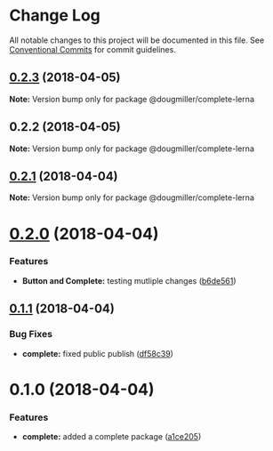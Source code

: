 # Change Log

All notable changes to this project will be documented in this file.
See [Conventional Commits](https://conventionalcommits.org) for commit guidelines.

<a name="0.2.3"></a>
## [0.2.3](https://github.com/dmiller9911/lerna-poc/compare/@dougmiller/complete-lerna@0.2.2...@dougmiller/complete-lerna@0.2.3) (2018-04-05)




**Note:** Version bump only for package @dougmiller/complete-lerna

<a name="0.2.2"></a>
## 0.2.2 (2018-04-05)




**Note:** Version bump only for package @dougmiller/complete-lerna

<a name="0.2.1"></a>
## [0.2.1](https://github.com/dmiller9911/lerna-poc/compare/@dougmiller/complete-lerna@0.2.0...@dougmiller/complete-lerna@0.2.1) (2018-04-04)




**Note:** Version bump only for package @dougmiller/complete-lerna

<a name="0.2.0"></a>
# [0.2.0](https://github.com/dmiller9911/lerna-poc/compare/@dougmiller/complete-lerna@0.1.1...@dougmiller/complete-lerna@0.2.0) (2018-04-04)


### Features

* **Button and Complete:** testing mutliple changes ([b6de561](https://github.com/dmiller9911/lerna-poc/commit/b6de561))




<a name="0.1.1"></a>
## [0.1.1](https://github.com/dmiller9911/lerna-poc/compare/@dougmiller/complete-lerna@0.1.0...@dougmiller/complete-lerna@0.1.1) (2018-04-04)


### Bug Fixes

* **complete:** fixed public publish ([df58c39](https://github.com/dmiller9911/lerna-poc/commit/df58c39))




<a name="0.1.0"></a>
# 0.1.0 (2018-04-04)


### Features

* **complete:** added a complete package ([a1ce205](https://github.com/dmiller9911/lerna-poc/commit/a1ce205))
